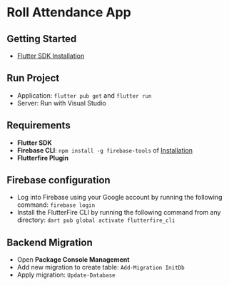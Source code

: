 # Roll Attendance App

## Getting Started
- [Flutter SDK Installation](https://docs.flutter.dev/)
## Run Project
- Application: `flutter pub get` and `flutter run`
- Server: Run with Visual Studio

## Requirements
- **Flutter SDK**
- **Firebase CLI**: `npm install -g firebase-tools` of [Installation](https://firebase.google.com/docs/cli#setup_update_cli)
- **Flutterfire Plugin**

## Firebase configuration
- Log into Firebase using your Google account by running the following command: `firebase login`
- Install the FlutterFire CLI by running the following command from any directory: `dart pub global activate flutterfire_cli`
## Backend Migration
- Open **Package Console Management**
- Add new migration to create table: `Add-Migration InitDb`
- Apply migration: `Update-Database`

